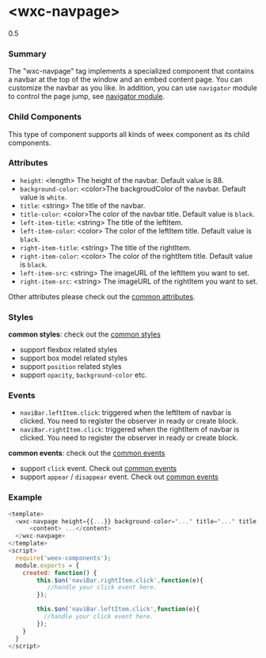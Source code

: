 # &lt;wxc-navpage&gt;
<span class="weex-version">0.5</span>

### Summary

The "wxc-navpage" tag implements a specialized component that contains a navbar at the top of the window and an embed content page. You can customize the navbar as you like. In addition, you can use `navigator` module to control the page jump, see [navigator module](../modules/navigator.md).

### Child Components

This type of component supports all kinds of weex component as its child components.

### Attributes

- `height`: &lt;length&gt; The height of the navbar. Default value is 88. 
- `background-color`: &lt;color&gt;The backgroudColor of the navbar. Default value is `white`.
- `title`: &lt;string&gt; The title of the navbar. 
- `title-color`: &lt;color&gt;The color of the navbar title. Default value is `black`.
- `left-item-title`: &lt;string&gt; The title of the leftItem.
-  `left-item-color`: &lt;color&gt; The color of the leftItem title. Default value is `black`.
- `right-item-title`: &lt;string&gt; The title of the rightItem.
-  `right-item-color`: &lt;color&gt; The color of the rightItem title. Default value is `black`. 
- `left-item-src`: &lt;string&gt; The imageURL of the leftItem you want to set.
- `right-item-src`: &lt;string&gt; The imageURL of the rightItem you want to set.

Other attributes please check out the [common attributes](../references/common-attrs.md).

### Styles

**common styles**: check out the [common styles](../references/common-attrs.md)

- support flexbox related styles
- support box model related styles
- support ``position`` related styles
- support ``opacity``, ``background-color`` etc.

### Events

- `naviBar.leftItem.click`: triggered when the leftItem of navbar is clicked. You need to register the observer in ready or create block.
- `naviBar.rightItem.click`: triggered when the rightItem of navbar is clicked. You need to register the observer in ready or create block.

**common events**: check out the [common events](../references/common-event.md)

- support `click` event. Check out [common events](../references/common-event.md)
- support `appear` / `disappear` event. Check out [common events](../references/common-event.md)

### Example

```js
<template>
  <wxc-navpage height={{...}} background-color="..." title="..." title-color="..." left-item-title="..." left-item-color="..." right-item-src="...">
      <content> ...</content>
  </wxc-navpage>
</template>
<script>
  require('weex-components');
  module.exports = {
    created: function() {
        this.$on('naviBar.rightItem.click',function(e){
           //handle your click event here.
        });

        this.$on('naviBar.leftItem.click',function(e){
          //handle your click event here. 
        });
    }
  }
</script>
```


